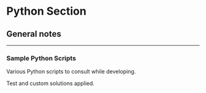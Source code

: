 # Python Section #
## General notes ##
-------------------------------
### Sample Python Scripts ###
Various Python scripts to consult while developing.

Test and custom solutions applied.